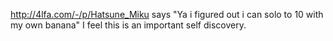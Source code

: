 http://4lfa.com/-/p/Hatsune_Miku says "Ya i figured out i can solo to 10 with my own banana" I feel this is an important self discovery.